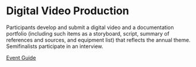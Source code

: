 # Digital Video Production

Participants develop and submit a digital video and a documentation portfolio (including such items as a storyboard,
script, summary of references and sources, and equipment list)
that reflects the annual theme. Semifinalists participate in an
interview.

[Event Guide](https://lwsd.sharepoint.com/:b:/r/sites/GR-JHS-TechnologyStudentAssociation-SCA/Shared%20Documents/23-24/Competition/Event%20Guides/HS%20-%20Digital%20Video%20Production.pdf)
